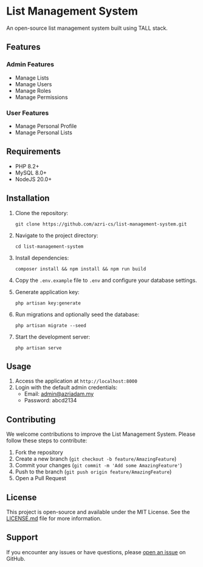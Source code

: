 # List Management System

An open-source list management system built using TALL stack.

## Features

### Admin Features
- Manage Lists
- Manage Users
- Manage Roles
- Manage Permissions

### User Features
- Manage Personal Profile
- Manage Personal Lists

## Requirements

- PHP 8.2+
- MySQL 8.0+
- NodeJS 20.0+

## Installation

1. Clone the repository:
   ```
   git clone https://github.com/azri-cs/list-management-system.git
   ```

2. Navigate to the project directory:
   ```
   cd list-management-system
   ```

3. Install dependencies:
   ```
   composer install && npm install && npm run build
   ```

4. Copy the `.env.example` file to `.env` and configure your database settings.

5. Generate application key:
   ```
   php artisan key:generate
   ```

6. Run migrations and optionally seed the database:
   ```
   php artisan migrate --seed
   ```

7. Start the development server:
   ```
   php artisan serve
   ```

## Usage

1. Access the application at `http://localhost:8000`
2. Login with the default admin credentials:
    - Email: admin@azriadam.my
    - Password: abcd2134

## Contributing

We welcome contributions to improve the List Management System. Please follow these steps to contribute:

1. Fork the repository
2. Create a new branch (`git checkout -b feature/AmazingFeature`)
3. Commit your changes (`git commit -m 'Add some AmazingFeature'`)
4. Push to the branch (`git push origin feature/AmazingFeature`)
5. Open a Pull Request

## License

This project is open-source and available under the MIT License. See the [LICENSE.md](LICENSE.md) file for more information.

## Support

If you encounter any issues or have questions, please [open an issue](https://github.com/azri-cs/list-management-system/issues) on GitHub.
